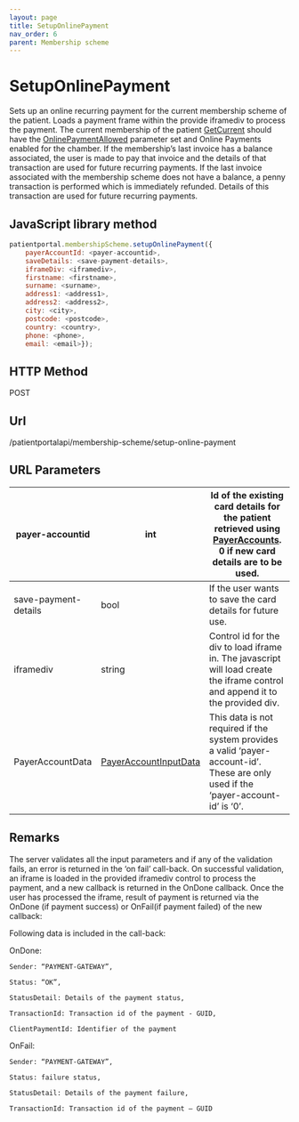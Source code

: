 ```yaml
---
layout: page
title: SetupOnlinePayment
nav_order: 6
parent: Membership scheme
---
```


# SetupOnlinePayment

Sets up an online recurring payment for the current membership scheme of the patient. Loads a payment frame within the provide iframediv to process the payment. The current membership of the patient [GetCurrent](#_GetCurrent) should have the [OnlinePaymentAllowed](#_Properties_1) parameter set and Online Payments enabled for the chamber. If the membership’s last invoice has a balance associated, the user is made to pay that invoice and the details of that transaction are used for future recurring payments. If the last invoice associated with the membership scheme does not have a balance, a penny transaction is performed which is immediately refunded. Details of this transaction are used for future recurring payments.

## JavaScript library method

```javascript
patientportal.membershipScheme.setupOnlinePayment({
    payerAccountId: <payer-accountid>,
    saveDetails: <save-payment-details>,
    iframeDiv: <iframediv>,
    firstname: <firstname>,
    surname: <surname>,
    address1: <address1>,
    address2: <address2>,
    city: <city>,
    postcode: <postcode>,
    country: <country>,
    phone: <phone>,
    email: <email>});
```

## HTTP Method

POST

## ****Url****

/patientportalapi/membership-scheme/setup-online-payment

## URL Parameters

| payer-accountid | int | Id of the existing card details for the patient retrieved using [PayerAccounts](#_PayerAccounts). 0 if new card details are to be used. |
| --- | --- | --- |
| save-payment-details | bool | If the user wants to save the card details for future use. |
| iframediv | string | Control id for the div to load iframe in. The javascript will load create the iframe control and append it to the provided div. |
| PayerAccountData | [PayerAccountInputData](#_PayerAccountData) | This data is not required if the system provides a valid ‘payer-account-id’. These are only used if the ‘payer-account-id’ is ‘0’. |

## Remarks

The server validates all the input parameters and if any of the validation fails, an error is returned in the ‘on fail’ call-back. On successful validation, an iframe is loaded in the provided iframediv control to process the payment, and a new callback is returned in the OnDone callback. Once the user has processed the iframe, result of payment is returned via the OnDone (if payment success) or OnFail(if payment failed) of the new callback:

Following data is included in the call-back:

OnDone:

```
Sender: “PAYMENT-GATEWAY”,

Status: “OK”,

StatusDetail: Details of the payment status,

TransactionId: Transaction id of the payment - GUID,

ClientPaymentId: Identifier of the payment
```

OnFail:

```
Sender: “PAYMENT-GATEWAY”,

Status: failure status,

StatusDetail: Details of the payment failure,

TransactionId: Transaction id of the payment – GUID
```
